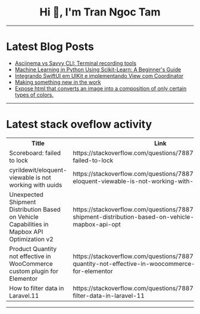 <h1 align="center">Hi 👋, I'm Tran Ngoc Tam</h1>

---

# Latest Blog Posts 
<!-- BLOG-POST-LIST:START -->
- [Asciinema vs Savvy CLI: Terminal recording tools](https://dev.to/gopher65/asciinema-vs-savvy-cli-terminal-recording-tools-42j3)
- [Machine Learning in Python Using Scikit-Learn: A Beginner&#39;s Guide](https://dev.to/myexamcloud/machine-learning-in-python-using-scikit-learn-a-beginners-guide-1j62)
- [Integrando SwiftUI em UIKit e implementando View com Coordinator](https://dev.to/lys/integrando-swiftui-em-uikit-e-implementando-view-com-coordinator-j3d)
- [Making something new in the work](https://dev.to/mauro_peluso_22/making-something-new-in-the-work-g51)
- [Expose html that converts an image into a composition of only certain types of colors.](https://dev.to/uni928/expose-html-that-converts-an-image-into-a-composition-of-only-certain-types-of-colors-3ooo)
<!-- BLOG-POST-LIST:END -->

---

# Latest stack oveflow activity
<table>
  <tr><th>Title</th><th>Link</th></tr>
  <!-- STACKOVERFLOW:START --><tr><td>Scoreboard: failed to lock</td><td>https://stackoverflow.com/questions/78877337/scoreboard-failed-to-lock</td></tr><tr><td>cyrildewit/eloquent-viewable is not working with uuids</td><td>https://stackoverflow.com/questions/78877229/cyrildewit-eloquent-viewable-is-not-working-with-uuids</td></tr><tr><td>Unexpected Shipment Distribution Based on Vehicle Capabilities in Mapbox API Optimization v2</td><td>https://stackoverflow.com/questions/78877024/unexpected-shipment-distribution-based-on-vehicle-capabilities-in-mapbox-api-opt</td></tr><tr><td>Product Quantity not effective in WooCommerce custom plugin for Elementor</td><td>https://stackoverflow.com/questions/78876973/product-quantity-not-effective-in-woocommerce-custom-plugin-for-elementor</td></tr><tr><td>How to filter data in Laravel.11</td><td>https://stackoverflow.com/questions/78876972/how-to-filter-data-in-laravel-11</td></tr><!-- STACKOVERFLOW:END -->
</table>

---


